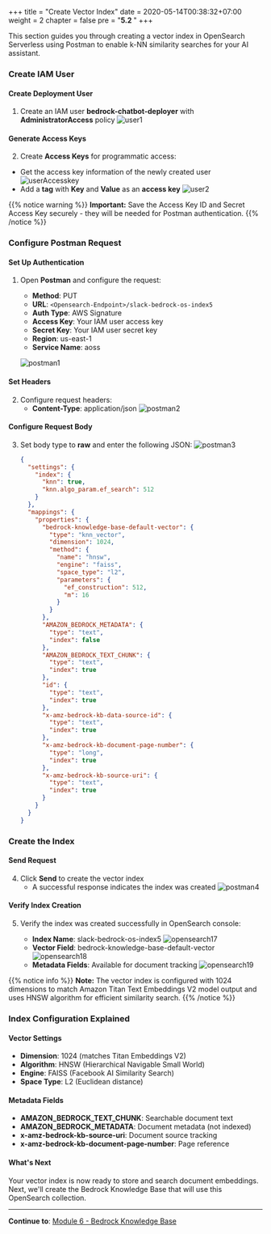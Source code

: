 +++
title = "Create Vector Index"
date = 2020-05-14T00:38:32+07:00
weight = 2
chapter = false
pre = "<b>5.2 </b>"
+++

This section guides you through creating a vector index in OpenSearch Serverless using Postman to enable k-NN similarity searches for your AI assistant.

### Create IAM User

#### Create Deployment User

1. Create an IAM user **bedrock-chatbot-deployer** with **AdministratorAccess** policy
   ![user1](/images/5/user1.png?width=91pc)

#### Generate Access Keys

2. Create **Access Keys** for programmatic access:
- Get the access key information of the newly created user
     ![userAccesskey](/images/5/user2.png?width=91pc)
- Add a **tag** with **Key** and **Value** as an **access key**
     ![user2](/images/5/user3.png?width=91pc)

{{% notice warning %}}
**Important:** Save the Access Key ID and Secret Access Key securely - they will be needed for Postman authentication.
{{% /notice %}}

### Configure Postman Request

#### Set Up Authentication

1. Open **Postman** and configure the request:

   - **Method**: PUT
   - **URL**: `<Opensearch-Endpoint>/slack-bedrock-os-index5`
   - **Auth Type**: AWS Signature
   - **Access Key**: Your IAM user access key
   - **Secret Key**: Your IAM user secret key
   - **Region**: us-east-1
   - **Service Name**: aoss

   ![postman1](/images/5/postman1.png?width=91pc)

#### Set Headers

2. Configure request headers:
   - **Content-Type**: application/json
     ![postman2](/images/5/postman2.png?width=91pc)

#### Configure Request Body

3. Set body type to **raw** and enter the following JSON:
   ![postman3](/images/5/postman3.png?width=91pc)

   ```json
   {
     "settings": {
       "index": {
         "knn": true,
         "knn.algo_param.ef_search": 512
       }
     },
     "mappings": {
       "properties": {
         "bedrock-knowledge-base-default-vector": {
           "type": "knn_vector",
           "dimension": 1024,
           "method": {
             "name": "hnsw",
             "engine": "faiss",
             "space_type": "l2",
             "parameters": {
               "ef_construction": 512,
               "m": 16
             }
           }
         },
         "AMAZON_BEDROCK_METADATA": {
           "type": "text",
           "index": false
         },
         "AMAZON_BEDROCK_TEXT_CHUNK": {
           "type": "text",
           "index": true
         },
         "id": {
           "type": "text",
           "index": true
         },
         "x-amz-bedrock-kb-data-source-id": {
           "type": "text",
           "index": true
         },
         "x-amz-bedrock-kb-document-page-number": {
           "type": "long",
           "index": true
         },
         "x-amz-bedrock-kb-source-uri": {
           "type": "text",
           "index": true
         }
       }
     }
   }
   ```

### Create the Index

#### Send Request

4. Click **Send** to create the vector index
   - A successful response indicates the index was created
     ![postman4](/images/5/postman4.png?width=91pc)

#### Verify Index Creation

5. Verify the index was created successfully in OpenSearch console:

   - **Index Name**: slack-bedrock-os-index5
   ![opensearch17](/images/5/opensearch17.png?width=90pc)
   - **Vector Field**: bedrock-knowledge-base-default-vector
   ![opensearch18](/images/5/opensearch18.png?width=90pc)
   - **Metadata Fields**: Available for document tracking
   ![opensearch19](/images/5/opensearch19.png?width=90pc)

{{% notice info %}}
**Note:** The vector index is configured with 1024 dimensions to match Amazon Titan Text Embeddings V2 model output and uses HNSW algorithm for efficient similarity search.
{{% /notice %}}

### Index Configuration Explained

#### Vector Settings

- **Dimension**: 1024 (matches Titan Embeddings V2)
- **Algorithm**: HNSW (Hierarchical Navigable Small World)
- **Engine**: FAISS (Facebook AI Similarity Search)
- **Space Type**: L2 (Euclidean distance)

#### Metadata Fields

- **AMAZON_BEDROCK_TEXT_CHUNK**: Searchable document text
- **AMAZON_BEDROCK_METADATA**: Document metadata (not indexed)
- **x-amz-bedrock-kb-source-uri**: Document source tracking
- **x-amz-bedrock-kb-document-page-number**: Page reference

#### What's Next

Your vector index is now ready to store and search document embeddings. Next, we'll create the Bedrock Knowledge Base that will use this OpenSearch collection.

---

**Continue to**: [Module 6 - Bedrock Knowledge Base](../../6-bedrock-kb/)
